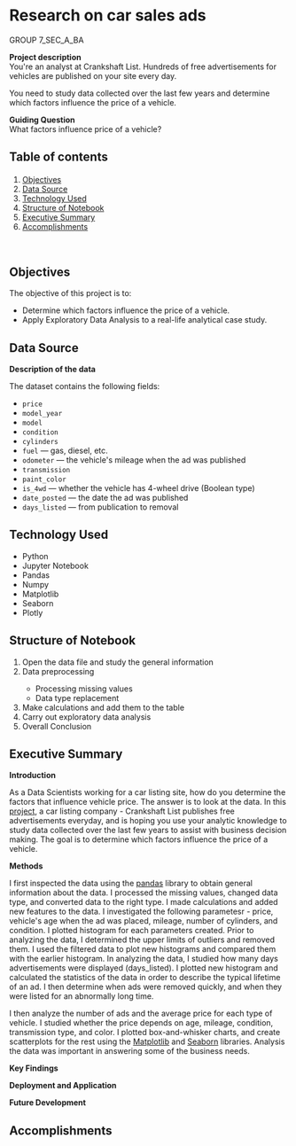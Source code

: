 # Research on car sales ads

GROUP 7_SEC_A_BA <br>

**Project description** <br>
You're an analyst at Crankshaft List. Hundreds of free advertisements for vehicles are published on your site every day.

You need to study data collected over the last few years and determine which factors influence the price of a vehicle. 

**Guiding Question** <br>
What factors influence price of a vehicle? 

## Table of contents

<div class="alert alert-block alert-info" style="margin-top: 20px">
    <ol>
        <li><a href="#objectives">Objectives</a></li>
        <li><a href="#data_source">Data Source</a></li>
        <li><a href="#technology_used">Technology Used</a></li>
        <li><a href="#structure_notebook">Structure of Notebook</a></li>
        <li><a href="#executive_summary">Executive Summary</a></li>
        <li><a href="#accomplishments">Accomplishments</a></li>
    </ol>
</div> 
<br>

<div id="objectives">
    <h2>Objectives</h2> 
</div>
The objective of this project is to:

- Determine which factors influence the price of a vehicle.
- Apply Exploratory Data Analysis to a real-life analytical case study.

<div id="data_source">
    <h2>Data Source</h2> 
</div>


**Description of the data**

The dataset contains the following fields:
- `price`
- `model_year`
- `model`
- `condition`
- `cylinders`
- `fuel` — gas, diesel, etc.
- `odometer` — the vehicle's mileage when the ad was published
- `transmission`
- `paint_color`
- `is_4wd` — whether the vehicle has 4-wheel drive (Boolean type)
- `date_posted` — the date the ad was published
- `days_listed` — from publication to removal

<div id="technology_used">
    <h2>Technology Used</h2> 
</div>

<ul>
    <li>Python</li>
    <li>Jupyter Notebook</li>
    <li>Pandas</li>
    <li>Numpy </li>
    <li>Matplotlib</li>
    <li>Seaborn</li>
    <li>Plotly</li>
</ul>

<div id="structure_notebook">
    <h2>Structure of Notebook</h2> 
</div>
<ol>
    <li>Open the data file and study the general information</li>
    <li>Data preprocessing</li>
        <ul>
            <li>Processing missing values</li>
            <li>Data type replacement</li>
        </ul>
    <li>Make calculations and add them to the table</li>
    <li>Carry out exploratory data analysis</li>
    <li>Overall Conclusion</li>
</ol>

<div id="executive_summary">
    <h2>Executive Summary</h2> 
</div>

**Introduction**

As a Data Scientists working for a car listing site, how do you determine the factors that influence vehicle price. The answer is to look at the data. In this [project](https://github.com/chuksoo/vehicle_price_analytics), a car listing company - Crankshaft List publishes free advertisements everyday, and is hoping you use your analytic knowledge to study data collected over the last few years to assist with business decision making. The goal is to determine which factors influence the price of a vehicle.

**Methods**

I first inspected the data using the [pandas](https://pandas.pydata.org/) library to obtain general information about the data. I processed the missing values, changed data type, and converted data to the right type. I made calculations and added new features to the data. I investigated the following parametesr - price, vehicle's age when the ad was placed, mileage, number of cylinders, and condition. I plotted histogram for each parameters created. Prior to analyzing the data, I determined the upper limits of outliers and removed them. I used the filtered data to plot new histograms and compared them with the earlier histogram. In analyzing the data, I studied how many days advertisements were displayed (days_listed). I plotted new histogram and calculated the statistics of the data in order to describe the typical lifetime of an ad. I then determine when ads were removed quickly, and when they were listed for an abnormally long time. 

I then analyze the number of ads and the average price for each type of vehicle. I studied whether the price depends on age, mileage, condition, transmission type, and color. I plotted box-and-whisker charts, and create scatterplots for the rest using the [Matplotlib](https://matplotlib.org/) and [Seaborn](https://seaborn.pydata.org/) libraries. Analysis the data was important in answering some of the business needs.

**Key Findings**



**Deployment and Application**


**Future Development**


<div id="accomplishments">
    <h2>Accomplishments</h2> 
</div>



